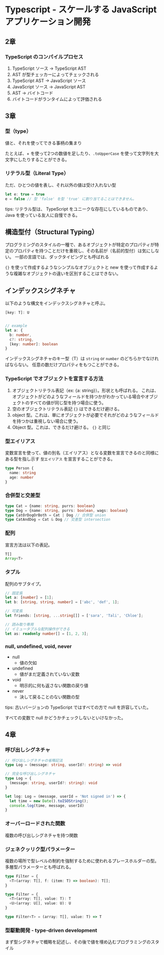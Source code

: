 # Typescript - スケールする JavaScript アプリケーション開発

## 2章

### TypeScript のコンパイルプロセス

1. TypeScript ソース → TypeScript AST
2. AST が型チェッカーによってチェックされる
3. TypeScript AST → JavaScript ソース
4. JavaScript ソース → JavaScript AST
5. AST → バイトコード
6. バイトコードがランタイムによって評価される

## 3章

### 型（type）

値と、それを使ってできる事柄の集まり

たとえば、+ を使って2つの数値を足したり、`.toUpperCase` を使って文字列を大文字にしたりすることができる。

### リテラル型（Literal Type）

ただ、ひとつの値を表し、それ以外の値は受け入れない型

```ts
let e: true = true
e = false // 型 'false' を型 'true' に割り当てることはできません。
```

tips: リテラル型は、 TypeScript をユニークな存在にしているものであり、 Java を使っている友人に自慢できる。

## 構造型付（Structural Typing）

プログラミングのスタイルの一種で、あるオブジェクトが特定のプロパティが特定のプロパティを持つことだけを重視し、その名前が（名前的型付）は気にしない。
一部の言語では、ダックタイピングとも呼ばれる

`{}` を使って作成するようなシンプルなオブジェクトと new を使って作成するような複雑なオブジェクトの違いを区別することはできない。

## インデックスシグネチャ

以下のような構文をインデックスシグネチャと呼ぶ。

```ts
[key: T]: U


// example
let a: {
  b: number,
  c?: string,
  [key: number]: boolean
}

```

インデックスシグネチャのキー型（T）は `string` or `number` のどちらかでなければならない。
任意の数だけプロパティをもつことができる。

### TypeScript でオブジェクトを宣言する方法

1. オブジェクトリテラル表記（ex: {a: string}）。形状とも呼ばれる。
これは、オブジェクトがどのようなフィールドを持つかがわかっている場合やオブジェクトのすべての値が同じ型を持つ場合に使う。
1. 空のオブジェクトリテラル表記 `{}` はできるだけ避ける。
1. object 型。これは、単にオブジェクトが必要でそれがどのようなフィールドを持つかは重視しない場合に使う。
1. Object 型。これは、できるだけ避ける。 `{}` と同じ

### 型エイリアス

変数宣言を使って、値の別名（エイリアス）となる変数を宣言できるのと同様にある型を指し示す `型エイリアス` を宣言することができる。

```ts
type Person {
  name: string
  age: number
}
```

### 合併型と交差型

```ts
type Cat = {name: string, purrs: boolean}
type Dog = {name: string, purrs: boolean, wags: boolean}
type CatOrDogOrBoth = Cat | Dog // 合併型 union
type CatAndDog = Cat & Dog // 交差型 intersection
```

### 配列

宣言方法は以下の表記。

```ts
T[]
Array<T>
```

### タプル

配列のサブタイプ。

```ts
// 固定長
let a: [number] = [1];
let b: [string, string, number] = ['abc', 'def', 1];

// 可変長
let friends: [string, ...string[]] = ['sara', 'Tali', 'Chloe'];

// 読み取り専用
// イミュータブルな配列操作ができる
let as: readonly number[] = [1, 2, 3];
```

### null, undefined, void, never

- null
  - 値の欠如
- undefined
  - 値がまだ定義されていない変数
- void
  - 明示的に何も返さない関数の戻り値
- never
  - 決して戻ることのない関数の型

tips: 古いバージョンの TypeScript ではすべての方で null を許容していた。

すべての変数で null かどうかチェックしないといけなかった。

## 4章

### 呼び出しシグネチャ

```ts
// 呼び出しシグネチャの省略記法
type Log = (message: string, userId?: string) => void

// 完全な呼び出しシグネチャ
type Log = {
  (message: string, userId?: string): void
}

let log: Log = (message, userId = 'Not signed in') => {
  let time = new Date().toISOString();
  console.log(time, message, userId)
}
```

### オーバーロードされた関数

複数の呼び出しシグネチャを持つ関数

### ジェネクッリク型パラメーター

複数の場所で型レベルの制約を強制するために使われるプレースホルダーの型。
多層型パラメーターとも呼ばれる。

```ts
type Filter = {
  <T>(array: T[], f: (item: T) => boolean): T[];
}

type Filter = {
  <T>(array: T[], value: T): T
  <U>(array: U[], value: U): U
}

type Filter<T> = (array: T[], value: T) => T
```

### 型駆動開発 - type-driven development

まず型シグネチャで概略を記述し、その後で値を埋め込むプログラミングのスタイル

